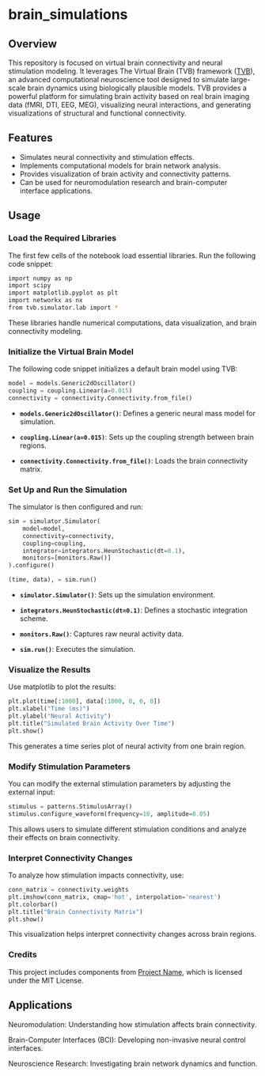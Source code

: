# brain_simulations

## Overview

This repository is focused on virtual brain connectivity and neural stimulation modeling. It leverages The Virtual Brain (TVB) framework ([TVB](https://www.thevirtualbrain.org/tvb/zwei/home)), an advanced computational neuroscience tool designed to simulate large-scale brain dynamics using biologically plausible models. TVB provides a powerful platform for simulating brain activity based on real brain imaging data (fMRI, DTI, EEG, MEG), visualizing neural interactions, and generating visualizations of structural and functional connectivity.

## Features

- Simulates neural connectivity and stimulation effects.
- Implements computational models for brain network analysis.
- Provides visualization of brain activity and connectivity patterns.
- Can be used for neuromodulation research and brain-computer interface applications.

## Usage

### Load the Required Libraries
The first few cells of the notebook load essential libraries. Run the following code snippet:
```bash
import numpy as np
import scipy
import matplotlib.pyplot as plt
import networkx as nx
from tvb.simulator.lab import *
```
These libraries handle numerical computations, data visualization, and brain connectivity modeling.

### Initialize the Virtual Brain Model
The following code snippet initializes a default brain model using TVB:
```python
model = models.Generic2dOscillator()
coupling = coupling.Linear(a=0.015)
connectivity = connectivity.Connectivity.from_file()
```
- **`models.Generic2dOscillator()`**: Defines a generic neural mass model for simulation.

- **`coupling.Linear(a=0.015)`**: Sets up the coupling strength between brain regions.

- **`connectivity.Connectivity.from_file()`**: Loads the brain connectivity matrix.

### Set Up and Run the Simulation

The simulator is then configured and run:
```python
sim = simulator.Simulator(
    model=model,
    connectivity=connectivity,
    coupling=coupling,
    integrator=integrators.HeunStochastic(dt=0.1),
    monitors=[monitors.Raw()]
).configure()

(time, data), = sim.run()
```
- **`simulator.Simulator()`**: Sets up the simulation environment.

- **`integrators.HeunStochastic(dt=0.1)`**: Defines a stochastic integration scheme.

- **`monitors.Raw()`**: Captures raw neural activity data.

- **`sim.run()`**: Executes the simulation.

### Visualize the Results

Use matplotlib to plot the results:
```python
plt.plot(time[:1000], data[:1000, 0, 0, 0])
plt.xlabel("Time (ms)")
plt.ylabel("Neural Activity")
plt.title("Simulated Brain Activity Over Time")
plt.show()
 ```
This generates a time series plot of neural activity from one brain region.

### Modify Stimulation Parameters

You can modify the external stimulation parameters by adjusting the external input:
```python
stimulus = patterns.StimulusArray()
stimulus.configure_waveform(frequency=10, amplitude=0.05)
 ```
This allows users to simulate different stimulation conditions and analyze their effects on brain connectivity.

### Interpret Connectivity Changes

To analyze how stimulation impacts connectivity, use:
```python
conn_matrix = connectivity.weights
plt.imshow(conn_matrix, cmap='hot', interpolation='nearest')
plt.colorbar()
plt.title("Brain Connectivity Matrix")
plt.show()
```
This visualization helps interpret connectivity changes across brain regions.

### Credits
This project includes components from [Project Name](https://github.com/the-virtual-brain/tvb-root), which is licensed under the MIT License.

## Applications

Neuromodulation: Understanding how stimulation affects brain connectivity.

Brain-Computer Interfaces (BCI): Developing non-invasive neural control interfaces.

Neuroscience Research: Investigating brain network dynamics and function.
